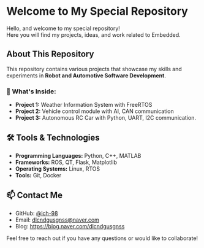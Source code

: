 # Welcome to My Special Repository

Hello, and welcome to my special repository!  
Here you will find my projects, ideas, and work related to Embedded.

## About This Repository
This repository contains various projects that showcase my skills and experiments in **Robot and Automotive Software Development**.

### 🚀 What's Inside:
- **Project 1:** Weather Information System with FreeRTOS 
- **Project 2:** Vehicle control module with AI, CAN communication
- **Project 3:** Autonomous RC Car with Python, UART, I2C communication.

## 🛠️ Tools & Technologies
- **Programming Languages:** Python, C++, MATLAB
- **Frameworks:** ROS, QT, Flask, Matplotlib
- **Operating Systems:** Linux, RTOS
- **Tools:** Git, Docker

## 📫 Contact Me
- GitHub: [@lch-98](https://github.com/lch-98)
- Email: dlcndgusgnss@naver.com
- Blog: https://blog.naver.com/dlcndgusgnss

Feel free to reach out if you have any questions or would like to collaborate!

<!--
**lch-98/lch-98** is a ✨ _special_ ✨ repository because its `README.md` (this file) appears on your GitHub profile.

Here are some ideas to get you started:

- 🔭 I’m currently working on ...
- 🌱 I’m currently learning ...
- 👯 I’m looking to collaborate on ...
- 🤔 I’m looking for help with ...
- 💬 Ask me about ...
- 📫 How to reach me: ...
- 😄 Pronouns: ...
- ⚡ Fun fact: ...
-->
